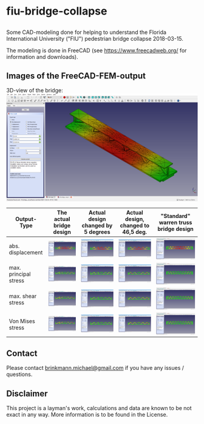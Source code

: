 # fiu-bridge-collapse
##
Some CAD-modeling done for helping to understand the Florida International University ("FIU") pedestrian bridge collapse 2018-03-15.

The modeling is done in FreeCAD (see https://www.freecadweb.org/ for information and downloads).

## Images of the FreeCAD-FEM-output

3D-view of the bridge: ![3D](screenshots/FIU-Brige--actual--FEM--abs-displacement--perspective.png)

| Output-Type | The actual bridge design | Actual design changed by 5 degrees | Actual design, changed to 46,5 deg. |"Standard" warren truss bridge design |
| ----------- | ------------------------ | ---------------------------------- | ----------------------------------- | ------------------------------------ |
| abs. displacement | ![absdispl](screenshots/FIU-Brige--actual--FEM--abs-displacement--frontview.png) | ![absdispl](screenshots/FIU-Brige--actual--minus-5-degrees--FEM--abs-displacement--frontview.png) | ![absdispl](screenshots/FIU-Brige--actual-all-46,5-degrees--FEM--abs-displacement--frontview.png) | ![absdispl](screenshots/FIU-Brige--std-warren--FEM--abs-displacement-frontview.png?raw=true ) |
| max. principal stress | ![maxpstress](screenshots/FIU-Brige--actual--FEM--max-principal-stress--frontview.png) | ![maxpstress](screenshots/FIU-Brige--actual--minus-5-degrees--FEM--max-principal-stress--frontview.png)| ![maxpstress](screenshots/FIU-Brige--actual-all-46,5-degrees--FEM--max-principal-stress--frontview.png)| ![maxpstress](screenshots/FIU-Brige--std-warren--FEM--max-principal-stress-frontview.png?raw=true ) |
| max. shear stress | ![maxsstress](screenshots/FIU-Brige--actual--FEM--max-shear-stress--frontview.png) | ![maxsstress](screenshots/FIU-Brige--actual--minus-5-degrees--FEM--max-shear-stress--frontview.png)| ![maxsstress](screenshots/FIU-Brige--actual-all-46,5-degrees--FEM--max-shear-stress--frontview.png)| ![maxsstress](screenshots/FIU-Brige--std-warren--FEM--max-shear-stress-frontview.png?raw=true ) |
| Von Mises stress | ![vmstress](screenshots/FIU-Brige--actual--FEM--Von-Mises-stress--frontview.png) | ![vmstress](screenshots/FIU-Brige--actual--minus-5-degrees--FEM--Von-Mises-stress--frontview.png) | ![vmstress](screenshots/FIU-Brige--actual-all-46,5-degrees--FEM--Von-Mises-stress--frontview.png) | ![vmstress](screenshots/FIU-Brige--std-warren--FEM--Von-Mises-stress-frontview.png?raw=true ) |

## Contact
Please contact brinkmann.michael@gmail.com if you have any issues / questions.

## Disclaimer
This project is a layman's work, calculations and data are known to be not exact in any way. 
More information is to be found in the License.
